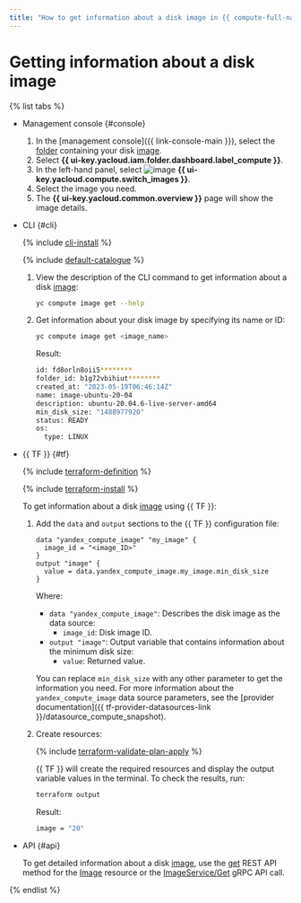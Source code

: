 ```yaml
---
title: "How to get information about a disk image in {{ compute-full-name }}"
---
```


# Getting information about a disk image

{% list tabs %}

- Management console {#console}

   1. In the [management console]({{ link-console-main }}), select the [folder](../../../resource-manager/concepts/resources-hierarchy.md#folder) containing your disk [image](../../concepts/image.md).
   1. Select **{{ ui-key.yacloud.iam.folder.dashboard.label_compute }}**.
   1. In the left-hand panel, select ![image](../../../_assets/console-icons/layers.svg) **{{ ui-key.yacloud.compute.switch_images }}**.
   1. Select the image you need.
   1. The **{{ ui-key.yacloud.common.overview }}** page will show the image details.

- CLI {#cli}

   {% include [cli-install](../../../_includes/cli-install.md) %}

   {% include [default-catalogue](../../../_includes/default-catalogue.md) %}

   1. View the description of the CLI command to get information about a disk [image](../../concepts/image.md):

      ```bash
      yc compute image get --help
      ```

   1. Get information about your disk image by specifying its name or ID:

      ```bash
      yc compute image get <image_name>
      ```

      Result:

      ```bash
      id: fd8orln8oii5********
      folder_id: b1g72vbihiut********
      created_at: "2023-05-19T06:46:14Z"
      name: image-ubuntu-20-04
      description: ubuntu-20.04.6-live-server-amd64
      min_disk_size: "1488977920"
      status: READY
      os:
        type: LINUX
      ```

- {{ TF }} {#tf}

   {% include [terraform-definition](../../../_tutorials/_tutorials_includes/terraform-definition.md) %}

   {% include [terraform-install](../../../_includes/terraform-install.md) %}

   To get information about a disk [image](../../concepts/image.md) using {{ TF }}:

   1. Add the `data` and `output` sections to the {{ TF }} configuration file:

      ```hcl
      data "yandex_compute_image" "my_image" {
        image_id = "<image_ID>"
      }
      output "image" {
        value = data.yandex_compute_image.my_image.min_disk_size
      }
      ```

      Where:

      * `data "yandex_compute_image"`: Describes the disk image as the data source:
         * `image_id`: Disk image ID.
      * `output "image"`: Output variable that contains information about the minimum disk size:
         * `value`: Returned value.

      You can replace `min_disk_size` with any other parameter to get the information you need. For more information about the `yandex_compute_image` data source parameters, see the [provider documentation]({{ tf-provider-datasources-link }}/datasource_compute_snapshot).

   1. Create resources:

      {% include [terraform-validate-plan-apply](../../../_tutorials/_tutorials_includes/terraform-validate-plan-apply.md) %}

      {{ TF }} will create the required resources and display the output variable values in the terminal. To check the results, run:

      ```bash
      terraform output
      ```

      Result:

      ```bash
      image = "20"
      ```

- API {#api}

   To get detailed information about a disk [image](../../concepts/image.md), use the [get](../../api-ref/Image/get.md) REST API method for the [Image](../../api-ref/Image/index.md) resource or the [ImageService/Get](../../api-ref/grpc/image_service.md#Get) gRPC API call.

{% endlist %}
